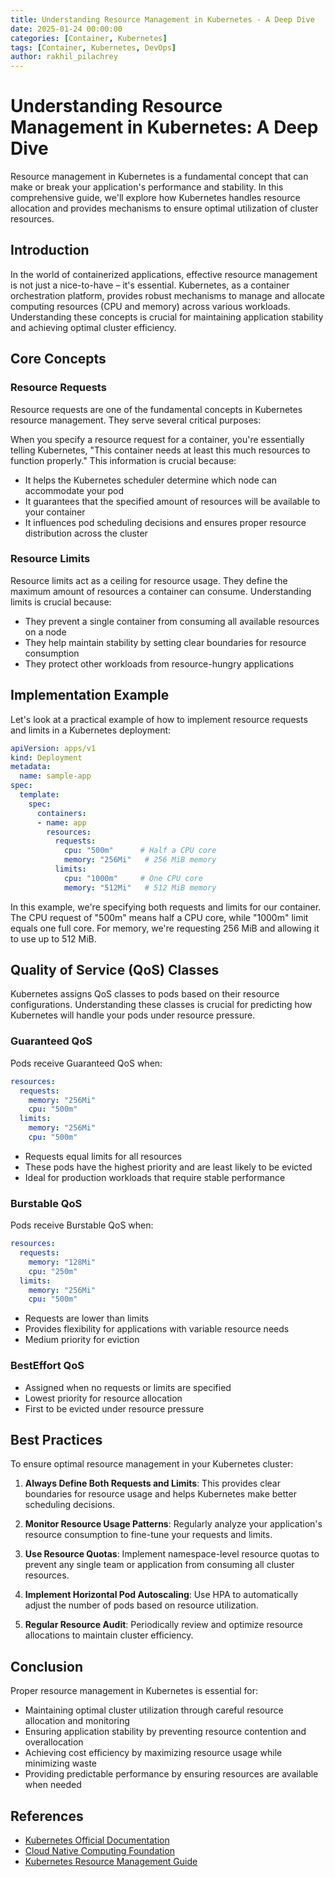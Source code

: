 ```yaml
---
title: Understanding Resource Management in Kubernetes - A Deep Dive
date: 2025-01-24 00:00:00
categories: [Container, Kubernetes]
tags: [Container, Kubernetes, DevOps]
author: rakhil_pilachrey
---
```


# Understanding Resource Management in Kubernetes: A Deep Dive

Resource management in Kubernetes is a fundamental concept that can make or break your application's performance and stability. In this comprehensive guide, we'll explore how Kubernetes handles resource allocation and provides mechanisms to ensure optimal utilization of cluster resources.

## Introduction

In the world of containerized applications, effective resource management is not just a nice-to-have – it's essential. Kubernetes, as a container orchestration platform, provides robust mechanisms to manage and allocate computing resources (CPU and memory) across various workloads. Understanding these concepts is crucial for maintaining application stability and achieving optimal cluster efficiency.

## Core Concepts

### Resource Requests

Resource requests are one of the fundamental concepts in Kubernetes resource management. They serve several critical purposes:

When you specify a resource request for a container, you're essentially telling Kubernetes, "This container needs at least this much resources to function properly." This information is crucial because:

- It helps the Kubernetes scheduler determine which node can accommodate your pod
- It guarantees that the specified amount of resources will be available to your container
- It influences pod scheduling decisions and ensures proper resource distribution across the cluster

### Resource Limits

Resource limits act as a ceiling for resource usage. They define the maximum amount of resources a container can consume. Understanding limits is crucial because:

- They prevent a single container from consuming all available resources on a node
- They help maintain stability by setting clear boundaries for resource consumption
- They protect other workloads from resource-hungry applications

## Implementation Example

Let's look at a practical example of how to implement resource requests and limits in a Kubernetes deployment:

```yaml
apiVersion: apps/v1
kind: Deployment
metadata:
  name: sample-app
spec:
  template:
    spec:
      containers:
      - name: app
        resources:
          requests:
            cpu: "500m"      # Half a CPU core
            memory: "256Mi"   # 256 MiB memory
          limits:
            cpu: "1000m"     # One CPU core
            memory: "512Mi"   # 512 MiB memory
```

In this example, we're specifying both requests and limits for our container. The CPU request of "500m" means half a CPU core, while "1000m" limit equals one full core. For memory, we're requesting 256 MiB and allowing it to use up to 512 MiB.

## Quality of Service (QoS) Classes

Kubernetes assigns QoS classes to pods based on their resource configurations. Understanding these classes is crucial for predicting how Kubernetes will handle your pods under resource pressure.

### Guaranteed QoS

Pods receive Guaranteed QoS when:

```yaml
resources:
  requests:
    memory: "256Mi"
    cpu: "500m"
  limits:
    memory: "256Mi"
    cpu: "500m"
```

- Requests equal limits for all resources
- These pods have the highest priority and are least likely to be evicted
- Ideal for production workloads that require stable performance

### Burstable QoS

Pods receive Burstable QoS when:

```yaml
resources:
  requests:
    memory: "128Mi"
    cpu: "250m"
  limits:
    memory: "256Mi"
    cpu: "500m"
```

- Requests are lower than limits
- Provides flexibility for applications with variable resource needs
- Medium priority for eviction

### BestEffort QoS

- Assigned when no requests or limits are specified
- Lowest priority for resource allocation
- First to be evicted under resource pressure

## Best Practices

To ensure optimal resource management in your Kubernetes cluster:

1. **Always Define Both Requests and Limits**: This provides clear boundaries for resource usage and helps Kubernetes make better scheduling decisions.

2. **Monitor Resource Usage Patterns**: Regularly analyze your application's resource consumption to fine-tune your requests and limits.

3. **Use Resource Quotas**: Implement namespace-level resource quotas to prevent any single team or application from consuming all cluster resources.

4. **Implement Horizontal Pod Autoscaling**: Use HPA to automatically adjust the number of pods based on resource utilization.

5. **Regular Resource Audit**: Periodically review and optimize resource allocations to maintain cluster efficiency.

## Conclusion

Proper resource management in Kubernetes is essential for:

- Maintaining optimal cluster utilization through careful resource allocation and monitoring
- Ensuring application stability by preventing resource contention and overallocation
- Achieving cost efficiency by maximizing resource usage while minimizing waste
- Providing predictable performance by ensuring resources are available when needed

## References

- [Kubernetes Official Documentation](https://kubernetes.io/docs/concepts/configuration/manage-resources-containers/)
- [Cloud Native Computing Foundation](https://www.cncf.io/)
- [Kubernetes Resource Management Guide](https://kubernetes.io/docs/concepts/configuration/manage-resources-containers/)